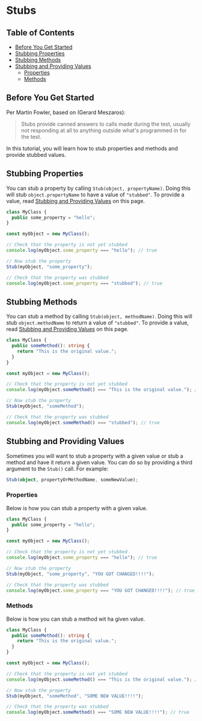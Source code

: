 # Stubs

## Table of Contents

- [Before You Get Started](#before-you-get-started)
- [Stubbing Properties](#stubbing-properties)
- [Stubbing Methods](#stubbing-methods)
- [Stubbing and Providing Values](#stubbing-and-providing-values)
  - [Properties](#properties)
  - [Methods](#methods)

## Before You Get Started

Per Martin Fowler, based on (Gerard Meszaros):

> Stubs provide canned answers to calls made during the test, usually not
> responding at all to anything outside what's programmed in for the test.

In this tutorial, you will learn how to stub properties and methods and provide stubbed values.

## Stubbing Properties

You can stub a property by calling `Stub(object, propertyName)`. Doing this will
stub `object.propertyName` to have a value of `"stubbed"`. To provide a value,
read [Stubbing and Providing Values](#stubbing-and-providing-values) on this
page.

```ts
class MyClass {
  public some_property = "hello";
}

const myObject = new MyClass();

// Check that the property is not yet stubbed
console.log(myObject.some_property === "hello"); // true

// Now stub the property
Stub(myObject, "some_property");

// Check that the property was stubbed
console.log(myObject.some_property === "stubbed"); // true
```

## Stubbing Methods

You can stub a method by calling `Stub(object, methodName)`. Doing this will
stub `object.methodName` to return a value of `"stubbed"`. To provide a value,
read [Stubbing and Providing Values](#stubbing-and-providing-values) on this
page.

```ts
class MyClass {
  public someMethod(): string {
    return "This is the original value.";
  }
}

const myObject = new MyClass();

// Check that the property is not yet stubbed
console.log(myObject.someMethod() === "This is the original value."); // true

// Now stub the property
Stub(myObject, "someMethod");

// Check that the property was stubbed
console.log(myObject.someMethod() === "stubbed"); // true
```

## Stubbing and Providing Values

Sometimes you will want to stub a property with a given value or stub a method
and have it return a given value. You can do so by providing a third argument to
the `Stub()` call. For example:

```ts
Stub(object, propertyOrMethodName, someNewValue);
```

### Properties

Below is how you can stub a property with a given value.

```ts
class MyClass {
  public some_property = "hello";
}

const myObject = new MyClass();

// Check that the property is not yet stubbed
console.log(myObject.some_property === "hello"); // true

// Now stub the property
Stub(myObject, "some_property", "YOU GOT CHANGED!!!!");

// Check that the property was stubbed
console.log(myObject.some_property === "YOU GOT CHANGED!!!!"); // true
```

### Methods

Below is how you can stub a method wit ha given value.

```ts
class MyClass {
  public someMethod(): string {
    return "This is the original value.";
  }
}

const myObject = new MyClass();

// Check that the property is not yet stubbed
console.log(myObject.someMethod() === "This is the original value."); // true

// Now stub the property
Stub(myObject, "someMethod", "SOME NEW VALUE!!!!");

// Check that the property was stubbed
console.log(myObject.someMethod() === "SOME NEW VALUE!!!!"); // true
```

